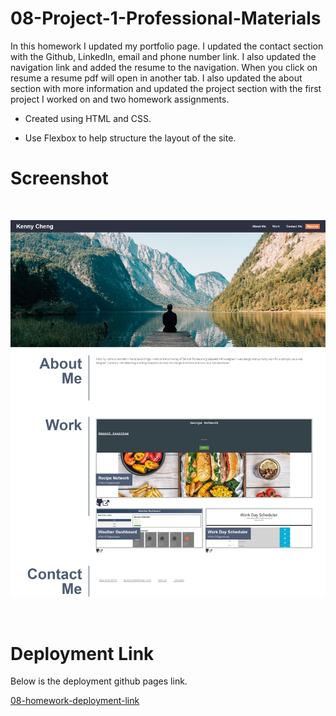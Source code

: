 # 08-Project-1-Professional-Materials

In this homework I updated my portfolio page. I updated the contact section with the Github, LinkedIn, email and phone number link. I also updated the navigation link and added the resume to the navigation. When you click on resume a resume pdf will open in another tab. I also updated the about section with more information and updated the project section with the first project I worked on and two homework assignments. 

- Created using HTML and CSS. 

- Use Flexbox to help structure the layout of the site. 



# Screenshot
<br>

![This is a portfolio site with an about me section a project section and a contact section.](assets/img/08-homework-portfolio-update.png)

<br>

# Deployment Link

Below is the deployment github pages link.

[08-homework-deployment-link](https://itiskchengs.github.io/08-Project-1-Professional-Materials/)
